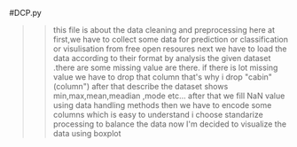 #DCP.py 
>>this file is about the  data cleaning and preprocessing
>>here at first,we have to collect some data for prediction or classification or visulisation from free open resoures
>>next we have to load the data according to their format
>>by analysis the given dataset .there are some missing value are there. if there is lot missing value we have to drop that column that's why i drop "cabin"(column")
>>after that describe the dataset shows min,max,mean,meadian ,mode etc...
>>after that we fill NaN value using data handling methods
>>then we have to encode some columns which is easy to understand
>>i choose standarize processing to balance the data
>>now I'm decided to visualize the data using boxplot 

